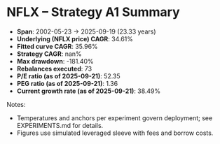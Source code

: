 # NFLX – Strategy A1 Summary

- **Span**: 2002-05-23 → 2025-09-19 (23.33 years)
- **Underlying (NFLX price) CAGR**: 34.61%
- **Fitted curve CAGR**: 35.96%
- **Strategy CAGR**: nan%
- **Max drawdown**: -181.40%
- **Rebalances executed**: 73
- **P/E ratio (as of 2025-09-21)**: 52.35
- **PEG ratio (as of 2025-09-21)**: 1.36
- **Current growth rate (as of 2025-09-21)**: 38.49%

Notes:

- Temperatures and anchors per experiment govern deployment; see EXPERIMENTS.md for details.
- Figures use simulated leveraged sleeve with fees and borrow costs.
